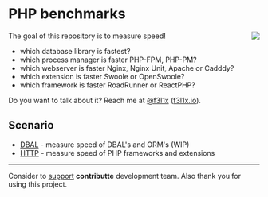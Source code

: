 # PHP benchmarks

<img align="right" src="https://github.com/contributte.png?size=200">

The goal of this repository is to measure speed!

- which database library is fastest?
- which process manager is faster PHP-FPM, PHP-PM?
- which webserver is faster Nginx, Nginx Unit, Apache or Cadddy?
- which extension is faster Swoole or OpenSwoole?
- which framework is faster RoadRunner or ReactPHP?

Do you want to talk about it? Reach me at [@f3l1x](https://github.com/f3l1x) ([f3l1x.io](https://f3l1x.io)).

## Scenario

- [DBAL](/dbal) - measure speed of DBAL's and ORM's (WIP)
- [HTTP](/http) - measure speed of PHP frameworks and extensions

-----

Consider to [support](https://contributte.org/partners.html) **contributte** development team.
Also thank you for using this project.
